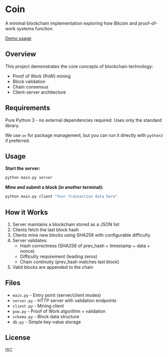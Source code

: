 # Coin

A minimal blockchain implementation exploring how Bitcoin and proof-of-work systems function.

[Demo usage](./demo.gif)

## Overview

This project demonstrates the core concepts of blockchain technology:
- Proof of Work (PoW) mining
- Block validation
- Chain consensus
- Client-server architecture

## Requirements

Pure Python 3 - no external dependencies required. Uses only the standard library.

We use `uv` for package management, but you can run it directly with `python3` if preferred.

## Usage

**Start the server:**
```bash
python main.py server
```

**Mine and submit a block (in another terminal):**
```bash
python main.py client "Your transaction data here"
```

## How it Works

1. Server maintains a blockchain stored as a JSON list
2. Clients fetch the last block hash
3. Clients mine new blocks using SHA256 with configurable difficulty
4. Server validates:
   - Hash correctness (SHA256 of prev_hash + timestamp + data + nonce)
   - Difficulty requirement (leading zeros)
   - Chain continuity (prev_hash matches last block)
5. Valid blocks are appended to the chain

## Files

- `main.py` - Entry point (server/client modes)
- `server.py` - HTTP server with validation endpoints
- `client.py` - Mining client
- `pow.py` - Proof of Work algorithm + validation
- `schema.py` - Block data structure
- `db.py` - Simple key-value storage

## License

ISC

